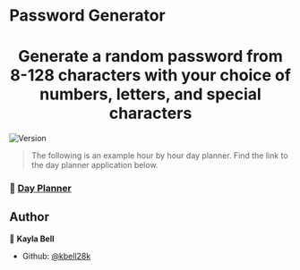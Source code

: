 # Password Generator
<h1 align="center">Generate a random password from 8-128 characters with your choice of numbers, letters, and special characters</h1>
<p>
  <img alt="Version" src="https://img.shields.io/badge/version-0-blue.svg?cacheSeconds=2592000" />
</p>

> The following is an example hour by hour day planner.  Find the link to the day planner application below.

### 🔑 [Day Planner](https://kbell28k.github.io/Portfolio/Homework_3/index)

## Author

👤 **Kayla Bell**

* Github: [@kbell28k](https://github.com/kbell28k)

